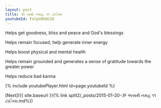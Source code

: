 ```yaml
---
layout: post
title: ૐ સાથે નમહ ૧૧ ટાઈમ્સ
youtubeId: FxtpV8kQG18
---
```

 
 
Helps get goodness, bliss and peace and God's blessings
 
Helps remain focused, help generate inner energy 
 
Helps boost physical and mental health 
 
Helps remain grounded and generates a sense of gratitude towards the greater power 
 
Helps reduce bad karma
 
 
 
 


{% include youtubePlayer.html id=page.youtubeId %}
 
[Next]({{ site.baseurl }}{% link  split2/_posts/2015-01-20-ૐ અસાથે નમહ ૧૧ ટાઈમ્સ.md%})
 
